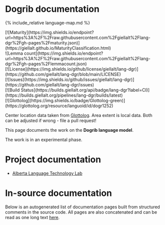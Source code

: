 # Dogrib documentation

<div class="twocolumn map" markdown="1">

{% include_relative language-map.md %}

<div class="badges" markdown="1">
[![Maturity](https://img.shields.io/endpoint?url=https%3A%2F%2Fraw.githubusercontent.com%2Fgiellalt%2Flang-dgr%2Fgh-pages%2Fmaturity.json)](https://giellalt.github.io/MaturityClassification.html) <br/>
![Lemma count](https://img.shields.io/endpoint?url=https%3A%2F%2Fraw.githubusercontent.com%2Fgiellalt%2Flang-dgr%2Fgh-pages%2Flemmacount.json) <br/>
[![License](https://img.shields.io/github/license/giellalt/lang-dgr)](https://github.com/giellalt/lang-dgr/blob/main/LICENSE) <br/>
[![Issues](https://img.shields.io/github/issues/giellalt/lang-dgr)](https://github.com/giellalt/lang-dgr/issues) <br/>
[![Build Status](https://builds.giellalt.org/api/badge/lang-dgr?label=CI)](https://builds.giellalt.org/pipelines/lang-dgr/builds/latest) <br/>
[![Glottolog](https://img.shields.io/badge/Glottolog-green)](https://glottolog.org/resource/languoid/id/dogr1252)
</div>

Center location data taken from [Glottolog](https://glottolog.org/). Area extent is local data. Both can be adjusted if wrong - file a pull request!

</div>

This page documents the work on the **Dogrib language model**.

The work is in an experimental phase.

# Project documentation

* [Alberta Language Technology Lab](http://altlab.artsrn.ualberta.ca/)

# In-source documentation

Below is an autogenerated list of documentation pages built from structured comments in the source code. All pages are also concatenated and can be read as one long text [here](dgr.md).
